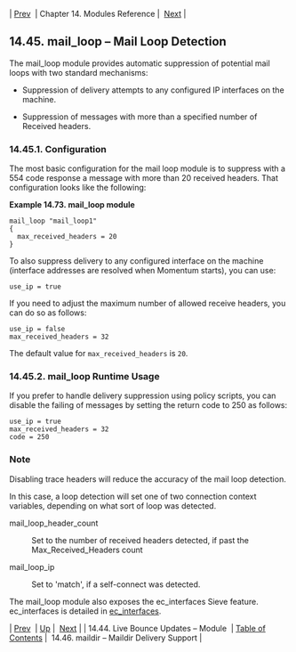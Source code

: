 | [Prev](modules.live.bounce.updates)  | Chapter 14. Modules Reference |  [Next](modules.maildir) |

## 14.45. mail_loop – Mail Loop Detection

<a class="indexterm" name="idp20337296"></a>

The mail_loop module provides automatic suppression of potential mail loops with two standard mechanisms:

*   Suppression of delivery attempts to any configured IP interfaces on the machine.

*   Suppression of messages with more than a specified number of Received headers.

### 14.45.1. Configuration

The most basic configuration for the mail loop module is to suppress with a 554 code response a message with more than 20 received headers. That configuration looks like the following:

<a name="example.mail_loop.3"></a>

**Example 14.73. mail_loop module**

```
mail_loop "mail_loop1"
{
  max_received_headers = 20
}
```

To also suppress delivery to any configured interface on the machine (interface addresses are resolved when Momentum starts), you can use:

`use_ip = true`

If you need to adjust the maximum number of allowed receive headers, you can do so as follows:

```
use_ip = false
max_received_headers = 32
```

The default value for `max_received_headers` is `20`.

### 14.45.2. mail_loop Runtime Usage

If you prefer to handle delivery suppression using policy scripts, you can disable the failing of messages by setting the return code to 250 as follows:

```
use_ip = true
max_received_headers = 32
code = 250
```

### Note

Disabling trace headers will reduce the accuracy of the mail loop detection.

In this case, a loop detection will set one of two connection context variables, depending on what sort of loop was detected.

<dl class="variablelist">

<dt>mail_loop_header_count</dt>

<dd>

Set to the number of received headers detected, if past the Max_Received_Headers count

</dd>

<dt>mail_loop_ip</dt>

<dd>

Set to 'match', if a self-connect was detected.

</dd>

</dl>

The mail_loop module also exposes the ec_interfaces Sieve feature. ec_interfaces is detailed in [ec_interfaces](sieve.ref.ec_interfaces "ec_interfaces").

| [Prev](modules.live.bounce.updates)  | [Up](modules) |  [Next](modules.maildir) |
| 14.44. Live Bounce Updates – Module  | [Table of Contents](index) |  14.46. maildir – Maildir Delivery Support |
